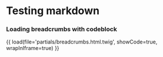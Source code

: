 # Testing markdown

### Loading breadcrumbs with codeblock
{{ load(file='partials/breadcrumbs.html.twig', showCode=true, wrapInIframe=true) }}
